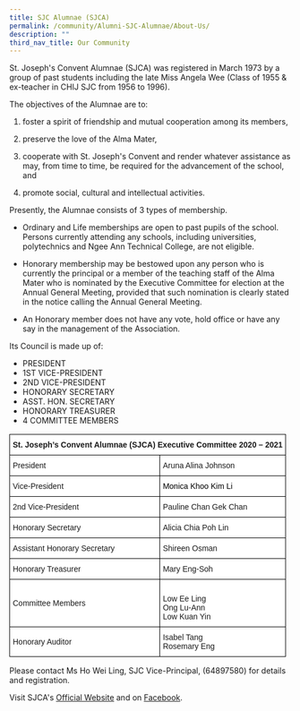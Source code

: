 ```yaml
---
title: SJC Alumnae (SJCA)
permalink: /community/Alumni-SJC-Alumnae/About-Us/
description: ""
third_nav_title: Our Community
---
```




St. Joseph's Convent Alumnae (SJCA) was registered in March 1973 by a group of past students including the late Miss Angela Wee (Class of 1955 & ex-teacher in CHIJ SJC from 1956 to 1996).

The objectives of the Alumnae are to:

  

1) foster a spirit of friendship and mutual cooperation among its members,

2) preserve the love of the Alma Mater,

3) cooperate with St. Joseph's Convent and render whatever assistance as may, from time to time, be required for the advancement of the school, and 

4) promote social, cultural and intellectual activities.

Presently, the Alumnae consists of 3 types of membership.

*   Ordinary and Life memberships are open to past pupils of the school. Persons currently attending any schools, including universities, polytechnics and Ngee Ann Technical College, are not eligible.

  

*   Honorary membership may be bestowed upon any person who is currently the principal or a member of the teaching staff of the Alma Mater who is nominated by the Executive Committee for election at the Annual General Meeting, provided that such nomination is clearly stated in the notice calling the Annual General Meeting.

  

*   An Honorary member does not have any vote, hold office or have any say in the management of the Association.

Its Council is made up of:

  

*   PRESIDENT
*   1ST VICE-PRESIDENT
*   2ND VICE-PRESIDENT
*   HONORARY SECRETARY
*   ASST. HON. SECRETARY
*   HONORARY TREASURER
*   4 COMMITTEE MEMBERS

  

<style type="text/css">
.tg  {border-collapse:collapse;border-spacing:0;}
.tg td{border-color:black;border-style:solid;border-width:1px;font-family:Arial, sans-serif;font-size:14px;
  overflow:hidden;padding:10px 5px;word-break:normal;}
.tg th{border-color:black;border-style:solid;border-width:1px;font-family:Arial, sans-serif;font-size:14px;
  font-weight:normal;overflow:hidden;padding:10px 5px;word-break:normal;}
.tg .tg-dgl5{background-color:#FFF;font-weight:bold;text-align:left;vertical-align:top}
.tg .tg-zr06{background-color:#FFF;text-align:left;vertical-align:middle}
.tg .tg-ktyi{background-color:#FFF;text-align:left;vertical-align:top}
</style>
<table class="tg">
<thead>
  <tr>
    <th class="tg-dgl5" colspan="2">St. Joseph’s Convent Alumnae (SJCA) Executive Committee 2020 – 2021<br></th>
  </tr>
</thead>
<tbody>
  <tr>
    <td class="tg-zr06">President<br></td>
    <td class="tg-zr06">Aruna Alina Johnson<br></td>
  </tr>
  <tr>
    <td class="tg-zr06">Vice-President<br></td>
    <td class="tg-ktyi"><span style="font-weight:normal;color:#000">Monica Khoo Kim Li</span><br></td>
  </tr>
  <tr>
    <td class="tg-zr06">2nd Vice-President<br></td>
    <td class="tg-zr06">Pauline Chan Gek Chan<br></td>
  </tr>
  <tr>
    <td class="tg-zr06">Honorary Secretary<br></td>
    <td class="tg-zr06">Alicia Chia Poh Lin<br></td>
  </tr>
  <tr>
    <td class="tg-zr06">Assistant Honorary Secretary<br></td>
    <td class="tg-zr06">Shireen Osman<br></td>
  </tr>
  <tr>
    <td class="tg-zr06">Honorary Treasurer<br></td>
    <td class="tg-zr06">Mary Eng-Soh</td>
  </tr>
  <tr>
    <td class="tg-zr06">Committee Members<br></td>
    <td class="tg-ktyi"><br><span style="background-color:initial">Low Ee Ling</span><br><span style="background-color:initial">Ong Lu-Ann</span>                    <br><span style="background-color:initial">Low Kuan Yin</span><br></td>
  </tr>
  <tr>
    <td class="tg-zr06">Honorary Auditor </td>
    <td class="tg-ktyi"><span style="background-color:initial">Isabel Tang</span><br><span style="background-color:initial">Rosemary Eng </span></td>
  </tr>
</tbody>
</table>
  

Please contact Ms Ho Wei Ling, SJC Vice-Principal, (64897580) for details and registration.  

  

Visit SJCA's [Official Website](https://sjcalumnae.wordpress.com/) and on [Facebook](https://www.facebook.com/SJCAlumnae).